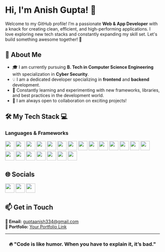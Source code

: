 # **Hi, I'm Anish Gupta!** 👋

Welcome to my GitHub profile! I’m a passionate **Web & App Developer** with a knack for creating clean, efficient, and high-performing applications. I love exploring new tech stacks and constantly expanding my skill set. Let's build something awesome together! 🤝


## 🌟 **About Me**

- 🎓 I am currently pursuing **B. Tech in Computer Science Engineering** with specialization in **Cyber Security**.
- 💡 I am a dedicated developer specializing in **frontend** and **backend** development.
- 🌱 Constantly learning and experimenting with new frameworks, libraries, and best practices in the development world.
- 🤝 I am always open to collaboration on exciting projects!


## 🛠️ **My Tech Stack** 💻

### **Languages & Frameworks** 
  <img src="https://img.shields.io/badge/-HTML-e34c26?style=flat&logo=html5&logoColor=white" height="30"/> <img src="https://img.shields.io/badge/-CSS-1572B6?style=flat&logo=css3&logoColor=white" height="30"/> <img src="https://img.shields.io/badge/-JavaScript-F7DF1E?style=flat&logo=javascript&logoColor=white" height="30"/> <img src="https://img.shields.io/badge/-C-A8B9CC?style=flat&logo=c&logoColor=white" height="30"/> <img src="https://img.shields.io/badge/-C++-00599C?style=flat&logo=cplusplus&logoColor=white" height="30"/> <img src="https://img.shields.io/badge/-ReactJS-111111?style=flat&logo=react&logoColor=#61dbfb" height="30"/> <img src="https://img.shields.io/badge/-Redux-764ABC?style=flat&logo=redux&logoColor=white" height="30"/> <img src="https://img.shields.io/badge/-React%20Native-111111?style=flat&logo=react&logoColor=#61dbfb" height="30"/> <img src="https://img.shields.io/badge/-React%20Hook%20Form-EC5990?style=flat&logo=reacthookform&logoColor=white" height="30"/> <img src="https://img.shields.io/badge/-ExpressJS-000000?style=flat&logo=express&logoColor=white" height="30"/> <img src="https://img.shields.io/badge/-NodeJS-339933?style=flat&logo=node.js&logoColor=white" height="30"/> <img src="https://img.shields.io/badge/-NPM-CB3837?style=flat&logo=npm&logoColor=white" height="30"/> <img src="https://img.shields.io/badge/-MongoDB-47A248?style=flat&logo=mongodb&logoColor=white" height="30"/> <img src="https://img.shields.io/badge/-MySQL-4479A1?style=flat&logo=mysql&logoColor=white" height="30"/> <img src="https://img.shields.io/badge/-PHP-777BB4?style=flat&logo=php&logoColor=white" height="30"/> <img src="https://img.shields.io/badge/-Java-007396?style=flat&logo=java&logoColor=white" height="30"/> <img src="https://img.shields.io/badge/-Python-3776AB?style=flat&logo=python&logoColor=white" height="30"/> <img src="https://img.shields.io/badge/-Git-F05032?style=flat&logo=git&logoColor=white" height="30"/> <img src="https://img.shields.io/badge/-GitHub-181717?style=flat&logo=github&logoColor=white" height="30"/> <img src="https://img.shields.io/badge/-Firebase-F6820D?style=flat&logo=firebase&logoColor=white" height="30"/> <img src="https://img.shields.io/badge/-Canva-00C4CC?style=flat&logo=canva&logoColor=white" height="30"/>



## 🌐 **Socials**
<a href="https://linkedin.com/in/anishgupta46" target="_blank"><img src="https://img.shields.io/badge/-LinkedIn-0077B5?style=flat&logo=linkedin&logoColor=white" height="30"/></a>
<a href="https://www.facebook.com/anish334gupta" target="_blank"><img src="https://img.shields.io/badge/-Facebook-4267B2?style=flat&logo=facebook&logoColor=white" height="30"/></a>
<a href="https://www.instagram.com/anis_gupta6" target="_blank"><img src="https://img.shields.io/badge/-Instagram-E4405F?style=flat&logo=instagram&logoColor=white" height="30"/></a>



## 📫 **Get in Touch**

 **📧 Email:** [guptaanish334@gmail.com](mailto:guptaanish334@gmail.com) </br>
 **🪪 Portfolio:** [Your Portfolio Link](https://yourportfolio.com)

---

<div align="center">

### 🔥 "Code is like humor. When you have to explain it, it’s bad."

</div>
